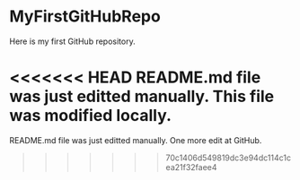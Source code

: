 # MyFirstGitHubRepo
Here is my first GitHub repository.

<<<<<<< HEAD
README.md file was just editted manually. This file was modified locally.
=======
README.md file was just editted manually. One more edit at GitHub.
>>>>>>> 70c1406d549819dc3e94dc114c1cea21f32faee4

